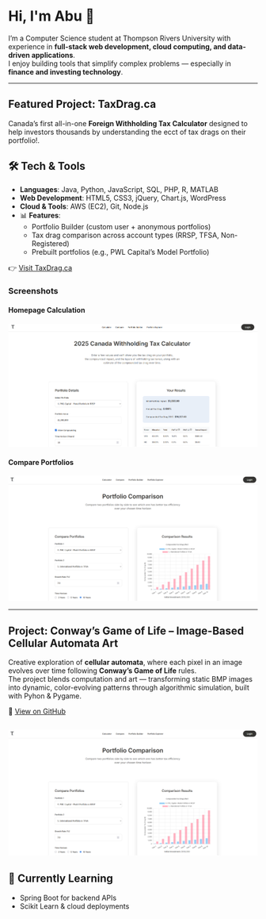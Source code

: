 # Hi, I'm Abu 👋  

I’m a Computer Science student at Thompson Rivers University with experience in **full-stack web development, cloud computing, and data-driven applications**.  
I enjoy building tools that simplify complex problems — especially in **finance and investing technology**.  

---

## Featured Project: TaxDrag.ca  
Canada’s first all-in-one **Foreign Withholding Tax Calculator** designed to help investors thousands by understanding the ecct of tax drags on their portfolio!.  

## 🛠️ Tech & Tools  
- **Languages**: Java, Python, JavaScript, SQL, PHP, R, MATLAB  
- **Web Development**: HTML5, CSS3, jQuery, Chart.js, WordPress  
- **Cloud & Tools**: AWS (EC2), Git, Node.js  
- 📊 **Features**:  
  - Portfolio Builder (custom user + anonymous portfolios)  
  - Tax drag comparison across account types (RRSP, TFSA, Non-Registered)  
  - Prebuilt portfolios (e.g., PWL Capital’s Model Portfolio)  

👉 [Visit TaxDrag.ca](https://taxdrag.ca)  

### Screenshots  
#### Homepage Calculation  
![Calculator](assets/HomePage.png)  

#### Compare Portfolios  
![Calculator](assets/Compare.png)  

---
## Project: Conway’s Game of Life – Image-Based Cellular Automata Art  

Creative exploration of **cellular automata**, where each pixel in an image evolves over time following **Conway’s Game of Life** rules.  
The project blends computation and art — transforming static BMP images into dynamic, color-evolving patterns through algorithmic simulation, built with Pyhon & Pygame.  

🔗 [View on GitHub](https://github.com/Abu-Sharif/conways-game-of-life-image-patterns)

![Calculator](assets/Compare.png)  
---

## 🌱 Currently Learning  
- Spring Boot for backend APIs  
- Scikit Learn & cloud deployments  
